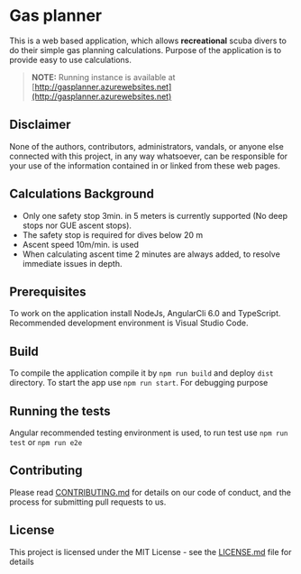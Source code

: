 # Gas planner

This is a web based application, which allows **recreational** scuba divers to do their simple gas planning calculations. Purpose of the application is to provide easy to use calculations.

> **NOTE:** Running instance is available at [http://gasplanner.azurewebsites.net](http://gasplanner.azurewebsites.net)

## Disclaimer

None of the authors, contributors, administrators, vandals, or anyone else connected with this project, in any way whatsoever, can be responsible for your use of the information contained in or linked from these web pages.

## Calculations Background

* Only one safety stop 3min. in 5 meters is currently supported (No deep stops nor GUE ascent stops).
* The safety stop is required for dives below 20 m
* Ascent speed 10m/min. is used
* When calculating ascent time 2 minutes are always added, to resolve immediate issues in depth.

## Prerequisites

To work on the application install NodeJs, AngularCli 6.0 and TypeScript. Recommended development environment is Visual Studio Code.

## Build

To compile the application compile it by `npm run build` and deploy `dist` directory. To start the app use `npm run start`. For debugging purpose

## Running the tests

Angular recommended testing environment is used, to run test use `npm run test` or `npm run e2e`

## Contributing

Please read [CONTRIBUTING.md](CONTRIBUTING.md) for details on our code of conduct, and the process for submitting pull requests to us.

## License

This project is licensed under the MIT License - see the [LICENSE.md](LICENSE.md) file for details
